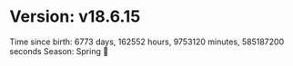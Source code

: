 # Version: v18.6.15
Time since birth: 6773 days, 162552 hours, 9753120 minutes, 585187200 seconds
Season: Spring 🌸
